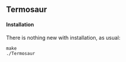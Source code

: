 ## Termosaur


#### Installation

There is nothing new with installation, as usual:

```
make
./Termosaur
```





